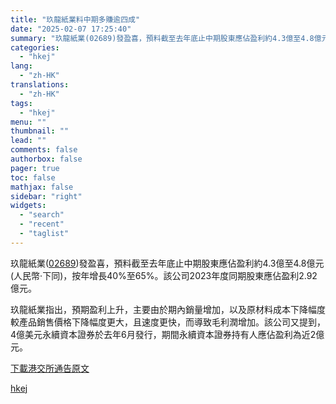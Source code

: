 ```yaml
---
title: "玖龍紙業料中期多賺逾四成"
date: "2025-02-07 17:25:40"
summary: "玖龍紙業(02689)發盈喜，預料截至去年底止中期股東應佔盈利約4.3億至4.8億元(人民幣‧下同)..."
categories:
  - "hkej"
lang:
  - "zh-HK"
translations:
  - "zh-HK"
tags:
  - "hkej"
menu: ""
thumbnail: ""
lead: ""
comments: false
authorbox: false
pager: true
toc: false
mathjax: false
sidebar: "right"
widgets:
  - "search"
  - "recent"
  - "taglist"
---
```


玖龍紙業([02689](https://stock360.hkej.com/quotePlus/02689))發盈喜，預料截至去年底止中期股東應佔盈利約4.3億至4.8億元(人民幣‧下同)，按年增長40%至65%。該公司2023年度同期股東應佔盈利2.92億元。

玖龍紙業指出，預期盈利上升，主要由於期內銷量增加，以及原材料成本下降幅度較產品銷售價格下降幅度更大，且速度更快，而導致毛利潤增加。該公司又提到，4億美元永續資本證券於去年6月發行，期間永續資本證券持有人應佔盈利為近2億元。

[下載港交所通告原文](https://www1.hkexnews.hk/listedco/listconews/sehk/2025/0207/2025020700375_c.pdf)

[hkej](https://www2.hkej.com/instantnews/announcement/article/3995264/%E7%8E%96%E9%BE%8D%E7%B4%99%E6%A5%AD%E6%96%99%E4%B8%AD%E6%9C%9F%E5%A4%9A%E8%B3%BA%E9%80%BE%E5%9B%9B%E6%88%90)
